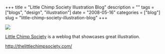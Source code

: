 +++
title = "Little Chimp Society Illustration Blog"
description = ""
tags = ["blogs", "design", "illustration"]
date = "2008-05-16"
categories = ["blog"]
slug = "little-chimp-society-illustration-blog"
+++



  <div class="notebook-screenshot"><a href="http://thelittlechimpsociety.com/"><img src="//media.konigi.com/bluga/wt482d92b407588_0.jpg"/></a></div><p><a href="http://thelittlechimpsociety.com/">Little Chimp Society</a> is a weblog that showcases great illustration.</p>
    
  <a href="http://thelittlechimpsociety.com/">http://thelittlechimpsociety.com/</a>
